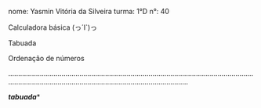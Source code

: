 nome: Yasmin Vitória da Silveira turma: 1°D n°: 40

Calculadora básica  (っ´Ι`)っ

Tabuada

Ordenação de números

.......................................................................................................................................................................................................................


***tabuada****
